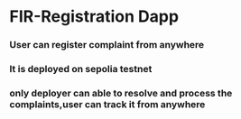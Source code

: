 # FIR-Registration Dapp
  <h3>User can register complaint from anywhere</h3>
  <h3>It is deployed on sepolia testnet</h3>
  <h3>only deployer can able to resolve and process the complaints,user can track it from anywhere</h3>  

 
